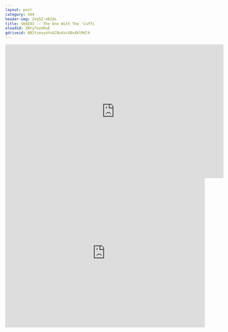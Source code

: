 ```yaml
---
layout: post 
category: S04 
header-img: 2Vg5Z-n02ds 
title: S04E03 -- The One With The 'Cuffs 
oloadid: ZNty7ozoRuE 
gdriveid: 0B2tsexyaYxGCNzdzcU8xdklMdlk 
--- 
```

<!--more--> 
<iframe src='https://openload.co/embed/ZNty7ozoRuE/' width='700' height='430' frameborder='0' scrolling='no' allowfullscreen='allowfullscreen'></iframe> 
<iframe src='https://drive.google.com/file/d/0B2tsexyaYxGCNzdzcU8xdklMdlk/preview' width='640' height='480' frameborder='0' scrolling='no' allowfullscreen='allowfullscreen'></iframe> 